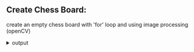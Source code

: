 ## Create Chess Board:
create an empty chess board with 'for' loop and using image processing (openCV)
  <details>
    <summary>output</summary>
    <br>
    <img src="https://github.com/hoseindamavandi/Image-Processing/blob/main/01-%20Pre%20processing%20Techniques/Create%20Chess%20Board/output.jpg?raw=true" width="350" title="Chess Board">

  </details>